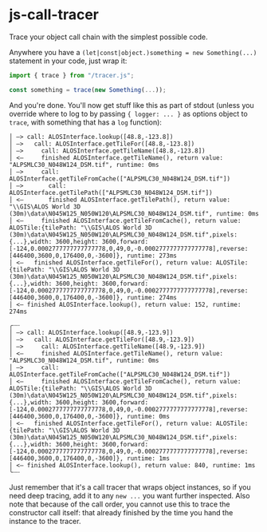 # js-call-tracer
Trace your object call chain with the simplest possible code.

Anywhere you have a `(let|const|object.)something = new Something(...)` statement in your code, just wrap it:

```javascript
import { trace } from "/tracer.js";

const something = trace(new Something(...));
```

And you're done. You'll now get stuff like this as part of stdout (unless you override where to log to by passing `{ logger: ... }` as options object to `trace`, with something that has a `log` function):

```
│ —> call: ALOSInterface.lookup([48.8,-123.8])
│ —>   call: ALOSInterface.getTileFor([48.8,-123.8])
│ —>     call: ALOSInterface.getTileName([48.8,-123.8])
│ <—     finished ALOSInterface.getTileName(), return value: "ALPSMLC30_N048W124_DSM.tif", runtime: 0ms
│ —>     call: ALOSInterface.getTileFromCache(["ALPSMLC30_N048W124_DSM.tif"])
│ —>       call: ALOSInterface.getTilePath(["ALPSMLC30_N048W124_DSM.tif"])
│ <—       finished ALOSInterface.getTilePath(), return value: "\\GIS\ALOS World 3D (30m)\data\N045W125_N050W120\ALPSMLC30_N048W124_DSM.tif", runtime: 0ms
│ <—     finished ALOSInterface.getTileFromCache(), return value: ALOSTile:{tilePath: "\\GIS\ALOS World 3D (30m)\data\N045W125_N050W120\ALPSMLC30_N048W124_DSM.tif",pixels: {...},width: 3600,height: 3600,forward: [-124,0.0002777777777777778,0,49,0,-0.0002777777777777778],reverse: [446400,3600,0,176400,0,-3600]}, runtime: 273ms
│ <—   finished ALOSInterface.getTileFor(), return value: ALOSTile:{tilePath: "\\GIS\ALOS World 3D (30m)\data\N045W125_N050W120\ALPSMLC30_N048W124_DSM.tif",pixels: {...},width: 3600,height: 3600,forward: [-124,0.0002777777777777778,0,49,0,-0.0002777777777777778],reverse: [446400,3600,0,176400,0,-3600]}, runtime: 274ms
│ <— finished ALOSInterface.lookup(), return value: 152, runtime: 274ms

╭┈┈
│ —> call: ALOSInterface.lookup([48.9,-123.9])
│ —>   call: ALOSInterface.getTileFor([48.9,-123.9])
│ —>     call: ALOSInterface.getTileName([48.9,-123.9])
│ <—     finished ALOSInterface.getTileName(), return value: "ALPSMLC30_N048W124_DSM.tif", runtime: 0ms
│ —>     call: ALOSInterface.getTileFromCache(["ALPSMLC30_N048W124_DSM.tif"])
│ <—     finished ALOSInterface.getTileFromCache(), return value: ALOSTile:{tilePath: "\\GIS\ALOS World 3D (30m)\data\N045W125_N050W120\ALPSMLC30_N048W124_DSM.tif",pixels: {...},width: 3600,height: 3600,forward: [-124,0.0002777777777777778,0,49,0,-0.0002777777777777778],reverse: [446400,3600,0,176400,0,-3600]}, runtime: 0ms
│ <—   finished ALOSInterface.getTileFor(), return value: ALOSTile:{tilePath: "\\GIS\ALOS World 3D (30m)\data\N045W125_N050W120\ALPSMLC30_N048W124_DSM.tif",pixels: {...},width: 3600,height: 3600,forward: [-124,0.0002777777777777778,0,49,0,-0.0002777777777777778],reverse: [446400,3600,0,176400,0,-3600]}, runtime: 1ms
│ <— finished ALOSInterface.lookup(), return value: 840, runtime: 1ms
╰┈┈
```

Just remember that it's a call tracer that wraps object instances, so if you need deep tracing, add it to any `new ...` you want further inspected. Also note that because of the call order, you cannot use this to trace the constructor call itself: that already finished by the time you hand the instance to the tracer.
